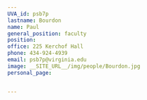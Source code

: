 ```yaml
---
UVA_id: psb7p
lastname: Bourdon
name: Paul
general_position: faculty
position:
office: 225 Kerchof Hall
phone: 434-924-4939
email: psb7p@virginia.edu
image: __SITE_URL__/img/people/Bourdon.jpg
personal_page:


---
```

